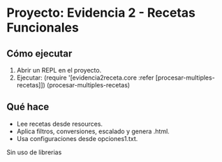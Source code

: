 # Proyecto: Evidencia 2 - Recetas Funcionales

## Cómo ejecutar
1. Abrir un REPL en el proyecto.
2. Ejecutar:
   (require '[evidencia2receta.core :refer [procesar-multiples-recetas]])
   (procesar-multiples-recetas)

## Qué hace
- Lee recetas desde resources.
- Aplica filtros, conversiones, escalado y genera .html.
- Usa configuraciones desde opciones1.txt.

Sin uso de librerias